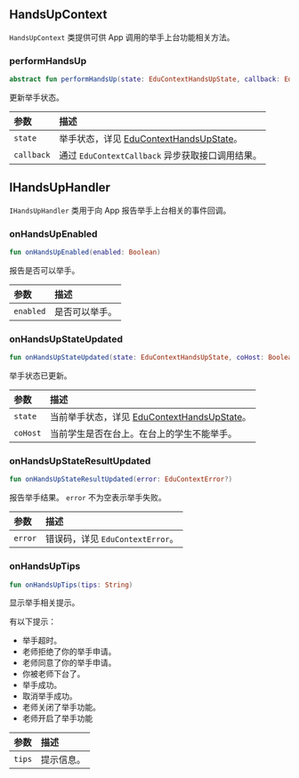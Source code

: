 ## HandsUpContext

`HandsUpContext` 类提供可供 App 调用的举手上台功能相关方法。

### performHandsUp

```kotlin
abstract fun performHandsUp(state: EduContextHandsUpState, callback: EduContextCallback<Boolean>? = null)
```

更新举手状态。

| 参数       | 描述                                                         |
| :--------- | :----------------------------------------------------------- |
| `state`    | 举手状态，详见 [EduContextHandsUpState](/cn/agora-class/edu_context_api_ref_android_type_def?platform=Android#educontexthandsupstate)。 |
| `callback` | 通过 `EduContextCallback` 异步获取接口调用结果。             |

## IHandsUpHandler

`IHandsUpHandler` 类用于向 App 报告举手上台相关的事件回调。

### onHandsUpEnabled

```kotlin
fun onHandsUpEnabled(enabled: Boolean)
```

报告是否可以举手。

| 参数      | 描述           |
| :-------- | :------------- |
| `enabled` | 是否可以举手。 |

### onHandsUpStateUpdated

```kotlin
fun onHandsUpStateUpdated(state: EduContextHandsUpState, coHost: Boolean)
```

举手状态已更新。

| 参数     | 描述                                                         |
| :------- | :----------------------------------------------------------- |
| `state`  | 当前举手状态，详见 [EduContextHandsUpState](/cn/agora-class/edu_context_api_ref_android_type_def?platform=Android#educontexthandsupstate)。 |
| `coHost` | 当前学生是否在台上。在台上的学生不能举手。                   |

### onHandsUpStateResultUpdated

```kotlin
fun onHandsUpStateResultUpdated(error: EduContextError?)
```

报告举手结果。 `error` 不为空表示举手失败。

| 参数    | 描述                             |
| :------ | :------------------------------- |
| `error` | 错误码，详见 `EduContextError`。 |

### onHandsUpTips

```kotlin
fun onHandsUpTips(tips: String)
```

显示举手相关提示。

有以下提示：

- 举手超时。
- 老师拒绝了你的举手申请。
- 老师同意了你的举手申请。
- 你被老师下台了。
- 举手成功。
- 取消举手成功。
- 老师关闭了举手功能。
- 老师开启了举手功能

| 参数   | 描述       |
| :----- | :--------- |
| `tips` | 提示信息。 |
